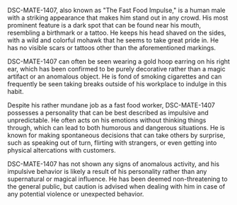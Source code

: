 DSC-MATE-1407, also known as "The Fast Food Impulse," is a human male with a striking appearance that makes him stand out in any crowd. His most prominent feature is a dark spot that can be found near his mouth, resembling a birthmark or a tattoo. He keeps his head shaved on the sides, with a wild and colorful mohawk that he seems to take great pride in. He has no visible scars or tattoos other than the aforementioned markings.

DSC-MATE-1407 can often be seen wearing a gold hoop earring on his right ear, which has been confirmed to be purely decorative rather than a magic artifact or an anomalous object. He is fond of smoking cigarettes and can frequently be seen taking breaks outside of his workplace to indulge in this habit.

Despite his rather mundane job as a fast food worker, DSC-MATE-1407 possesses a personality that can be best described as impulsive and unpredictable. He often acts on his emotions without thinking things through, which can lead to both humorous and dangerous situations. He is known for making spontaneous decisions that can take others by surprise, such as speaking out of turn, flirting with strangers, or even getting into physical altercations with customers.

DSC-MATE-1407 has not shown any signs of anomalous activity, and his impulsive behavior is likely a result of his personality rather than any supernatural or magical influence. He has been deemed non-threatening to the general public, but caution is advised when dealing with him in case of any potential violence or unexpected behavior.